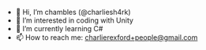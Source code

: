 - 👋 Hi, I’m chambles (@charliesh4rk)
- 👀 I’m interested in coding with Unity
- 🌱 I’m currently learning C#
- 📫 How to reach me: charlierexford+people@gmail.com

<!---
charliesh4rk/charliesh4rk is a ✨ special ✨ repository because its `README.md` (this file) appears on your GitHub profile.
You can click the Preview link to take a look at your changes.
--->
